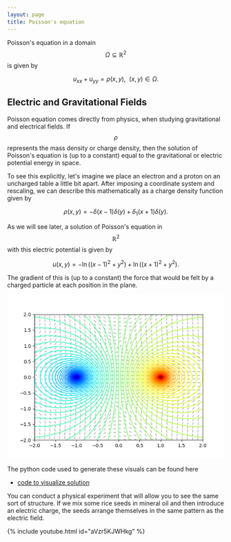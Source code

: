 ```yaml
---
layout: page
title: Poisson's equation
---
```


Poisson's equation in a domain $$\Omega\subseteq\mathbb{R}^2$$ is given by

$$u_{xx} + u_{yy} = \rho(x,y),\ \ (x,y)\in\Omega.$$

##  Electric and Gravitational Fields

Poisson equation comes directly from physics, when studying gravitational and electrical fields.
If $$\rho$$ represents the mass density or charge density, then the solution of Poisson's equation is (up to a constant) equal to the gravitational or electric potential energy in space.

To see this explicitly, let's imagine we place an electron and a proton on an uncharged table a little bit apart.  After imposing a coordinate system and rescaling, we can describe this mathematically as a charge density function given by

$$\rho(x,y) = -\delta(x-1)\delta(y) + \delta_1(x+1)\delta(y).$$

As we will see later, a solution of Poisson's equation in $$\mathbb{R}^2$$ with this electric potential is given by

$$u(x,y) = -\ln((x-1)^2+y^2) + \ln((x+1)^2+y^2).$$

The gradient of this is (up to a constant) the force that would be felt by a charged particle at each position in the plane.

<p align="center"><img width=600 src="fig/016-dipole.png"/></p>

The python code used to generate these visuals can be found here
* [code to visualize solution](python/016-dipole.py)

You can conduct a physical experiment that will allow you to see the same sort of structure.
If we mix some rice seeds in mineral oil and then introduce an electric charge, the seeds arrange themselves in the same pattern as the electric field.

{% include youtube.html id="aVzr5KJWHkg" %}





